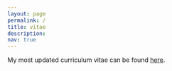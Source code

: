 ```yaml
---
layout: page
permalink: /
title: vitae
description: 
nav: true
---
```


My most updated curriculum vitae can be found [here](assets/pdf/cv.pdf).
